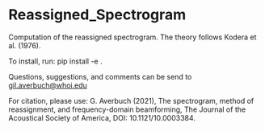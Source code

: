 # Reassigned_Spectrogram
Computation of the reassigned spectrogram.
The theory follows Kodera et al. (1976).

To install, run: pip install -e .

Questions, suggestions, and comments can be send to gil.averbuch@whoi.edu

For citation, please use: G. Averbuch (2021), The spectrogram, method of reassignment, and frequency-domain beamforming, The Journal of the Acoustical Society of America, DOI: 10.1121/10.0003384.
